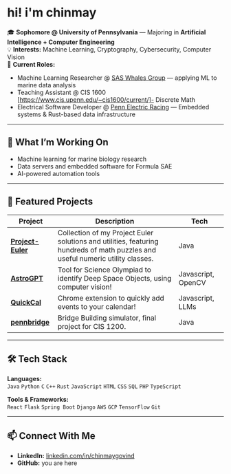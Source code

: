 # hi! i'm chinmay

🎓 **Sophomore @ University of Pennsylvania** — Majoring in **Artificial Intelligence + Computer Engineering**  
💡 **Interests:** Machine Learning, Cryptography, Cybersecurity, Computer Vision  
💼 **Current Roles:**  
- Machine Learning Researcher @ [SAS Whales Group](https://scientificinnov.com/) — applying ML to marine data analysis  
- Teaching Assistant @ CIS 1600 [https://www.cis.upenn.edu/~cis1600/current/]-  Discrete Math  
- Electrical Software Developer @ [Penn Electric Racing](https://www.pennelectricracing.com/) — Embedded systems & Rust-based data infrastructure  

---

## 🚀 What I’m Working On
- Machine learning for marine biology research  
- Data servers and embedded software for Formula SAE  
- AI-powered automation tools  

---

## 📌 Featured Projects
| Project | Description | Tech |
| --- | --- | --- |
| [**Project-Euler**](https://github.com/chinmaygovind/Project-Euler) | Collection of my Project Euler solutions and utilities, featuring hundreds of math puzzles and useful numeric utility classes. | Java |
| [**AstroGPT**](https://github.com/chinmaygovind/AstroGPT) | Tool for Science Olympiad to identify Deep Space Objects, using computer vision! | Javascript, OpenCV |
| [**QuickCal**](https://github.com/chinmaygovind/QuickCal) | Chrome extension to quickly add events to your calendar! | Javascript, LLMs |
| [**pennbridge**](https://github.com/chinmaygovind/pennbridge) | Bridge Building simulator, final project for CIS 1200. | Java |

---

## 🛠 Tech Stack
**Languages:**  
`Java` `Python` `C` `C++` `Rust` `JavaScript` `HTML` `CSS` `SQL` `PHP` `TypeScript`  

**Tools & Frameworks:**  
`React` `Flask` `Spring Boot` `Django` `AWS` `GCP` `TensorFlow` `Git`  

---

## 📫 Connect With Me
- **LinkedIn:** [linkedin.com/in/chinmaygovind](https://www.linkedin.com/in/chinmaygovind/)  
- **GitHub:** you are here



